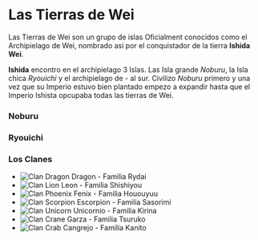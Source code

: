 # Las Tierras de Wei

Las Tierras de Wei son un grupo de islas Oficialment conocidos como el Archipielago de Wei, nombrado asi por el conquistador de la tierra **Ishida Wei**.

**Ishida** encontro en el archipielago 3 Islas. Las Isla grande *Noburu*, la Isla chica *Ryouichi* y el archipielago de *-* al sur. 
Civilizo *Noburu* primero y una vez que su Imperio estuvo bien plantado empezo a expandir hasta que el Imperio Ishista opcupaba todas las tierras de Wei.

### Noburu


### Ryouichi

### 

### Los Clanes

* ![Clan Dragon](/img/25px-Dragon.png "El Clan del Dragon") Dragon - Familia Rydai
* ![Clan Lion](/img/25px-Lion.png "El Clan del Lion") Leon - Familia Shishiyou
* ![Clan Phoenix](/img/25px-Phoenix.png "El Clan del Phoenix") Fenix - Familia Hououyuu
* ![Clan Scorpion](/img/25px-Scorpion.png "El Clan del Scorpion") Escorpion - Familia Sasorimi
* ![Clan Unicorn](/img/25px-Unicorn.png "El Clan del Unicorn") Unicornio - Familia Kirina
* ![Clan Crane](/img/25px-Crane.png "El Clan del Crane") Garza - Familia Tsuruko
* ![Clan Crab](/img/25px-Crab.png "El Clan del Crab") Cangrejo - Familia Kanito